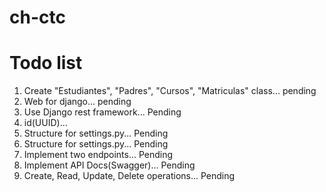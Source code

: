 # ch-ctc
# Todo list
1. Create "Estudiantes", "Padres", "Cursos", "Matriculas" class... pending
2. Web for django... pending
3. Use Django rest framework... Pending
4. id(UUID)... 
5. Structure for settings.py... Pending
6. Structure for settings.py... Pending
7. Implement two endpoints... Pending
8. Implement API Docs(Swagger)... Pending
8. Create, Read, Update, Delete operations... Pending
